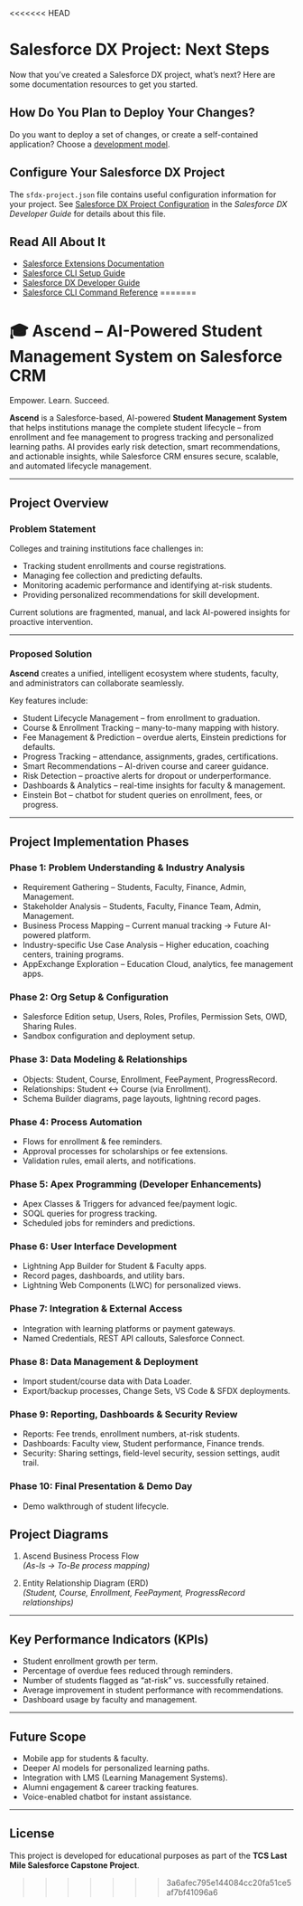<<<<<<< HEAD
# Salesforce DX Project: Next Steps

Now that you’ve created a Salesforce DX project, what’s next? Here are some documentation resources to get you started.

## How Do You Plan to Deploy Your Changes?

Do you want to deploy a set of changes, or create a self-contained application? Choose a [development model](https://developer.salesforce.com/tools/vscode/en/user-guide/development-models).

## Configure Your Salesforce DX Project

The `sfdx-project.json` file contains useful configuration information for your project. See [Salesforce DX Project Configuration](https://developer.salesforce.com/docs/atlas.en-us.sfdx_dev.meta/sfdx_dev/sfdx_dev_ws_config.htm) in the _Salesforce DX Developer Guide_ for details about this file.

## Read All About It

- [Salesforce Extensions Documentation](https://developer.salesforce.com/tools/vscode/)
- [Salesforce CLI Setup Guide](https://developer.salesforce.com/docs/atlas.en-us.sfdx_setup.meta/sfdx_setup/sfdx_setup_intro.htm)
- [Salesforce DX Developer Guide](https://developer.salesforce.com/docs/atlas.en-us.sfdx_dev.meta/sfdx_dev/sfdx_dev_intro.htm)
- [Salesforce CLI Command Reference](https://developer.salesforce.com/docs/atlas.en-us.sfdx_cli_reference.meta/sfdx_cli_reference/cli_reference.htm)
=======
# 🎓 Ascend – AI-Powered Student Management System on Salesforce CRM  
Empower. Learn. Succeed.  

**Ascend** is a Salesforce-based, AI-powered **Student Management System** that helps institutions manage the complete student lifecycle – from enrollment and fee management to progress tracking and personalized learning paths. AI provides early risk detection, smart recommendations, and actionable insights, while Salesforce CRM ensures secure, scalable, and automated lifecycle management.  

---

## Project Overview  

### Problem Statement  
Colleges and training institutions face challenges in:  
- Tracking student enrollments and course registrations.  
- Managing fee collection and predicting defaults.  
- Monitoring academic performance and identifying at-risk students.  
- Providing personalized recommendations for skill development.  

Current solutions are fragmented, manual, and lack AI-powered insights for proactive intervention.  

---

### Proposed Solution  
**Ascend** creates a unified, intelligent ecosystem where students, faculty, and administrators can collaborate seamlessly.  

Key features include:  
- Student Lifecycle Management – from enrollment to graduation.  
- Course & Enrollment Tracking – many-to-many mapping with history.  
- Fee Management & Prediction – overdue alerts, Einstein predictions for defaults.  
- Progress Tracking – attendance, assignments, grades, certifications.  
- Smart Recommendations – AI-driven course and career guidance.  
- Risk Detection – proactive alerts for dropout or underperformance.  
- Dashboards & Analytics – real-time insights for faculty & management.  
- Einstein Bot – chatbot for student queries on enrollment, fees, or progress.  

---

## Project Implementation Phases  

### Phase 1: Problem Understanding & Industry Analysis  
- Requirement Gathering – Students, Faculty, Finance, Admin, Management.  
- Stakeholder Analysis – Students, Faculty, Finance Team, Admin, Management.  
- Business Process Mapping – Current manual tracking → Future AI-powered platform.  
- Industry-specific Use Case Analysis – Higher education, coaching centers, training programs.  
- AppExchange Exploration – Education Cloud, analytics, fee management apps.  

### Phase 2: Org Setup & Configuration  
- Salesforce Edition setup, Users, Roles, Profiles, Permission Sets, OWD, Sharing Rules.  
- Sandbox configuration and deployment setup.  

### Phase 3: Data Modeling & Relationships  
- Objects: Student, Course, Enrollment, FeePayment, ProgressRecord.  
- Relationships: Student ↔ Course (via Enrollment).  
- Schema Builder diagrams, page layouts, lightning record pages.  

### Phase 4: Process Automation  
- Flows for enrollment & fee reminders.  
- Approval processes for scholarships or fee extensions.  
- Validation rules, email alerts, and notifications.  

### Phase 5: Apex Programming (Developer Enhancements)  
- Apex Classes & Triggers for advanced fee/payment logic.  
- SOQL queries for progress tracking.  
- Scheduled jobs for reminders and predictions.  

### Phase 6: User Interface Development  
- Lightning App Builder for Student & Faculty apps.  
- Record pages, dashboards, and utility bars.  
- Lightning Web Components (LWC) for personalized views.  

### Phase 7: Integration & External Access  
- Integration with learning platforms or payment gateways.  
- Named Credentials, REST API callouts, Salesforce Connect.  

### Phase 8: Data Management & Deployment  
- Import student/course data with Data Loader.  
- Export/backup processes, Change Sets, VS Code & SFDX deployments.  

### Phase 9: Reporting, Dashboards & Security Review  
- Reports: Fee trends, enrollment numbers, at-risk students.  
- Dashboards: Faculty view, Student performance, Finance trends.  
- Security: Sharing settings, field-level security, session settings, audit trail.  

### Phase 10: Final Presentation & Demo Day  
- Demo walkthrough of student lifecycle.


## Project Diagrams  
1. Ascend Business Process Flow  
   *(As-Is → To-Be process mapping)*  

2. Entity Relationship Diagram (ERD)  
   *(Student, Course, Enrollment, FeePayment, ProgressRecord relationships)*  

---

## Key Performance Indicators (KPIs)  
- Student enrollment growth per term.  
- Percentage of overdue fees reduced through reminders.  
- Number of students flagged as “at-risk” vs. successfully retained.  
- Average improvement in student performance with recommendations.  
- Dashboard usage by faculty and management.  

---

## Future Scope  
- Mobile app for students & faculty.  
- Deeper AI models for personalized learning paths.  
- Integration with LMS (Learning Management Systems).  
- Alumni engagement & career tracking features.  
- Voice-enabled chatbot for instant assistance.  

---

## License  
This project is developed for educational purposes as part of the **TCS Last Mile Salesforce Capstone Project**.  
>>>>>>> 3a6afec795e144084cc20fa51ce5af7bf41096a6

